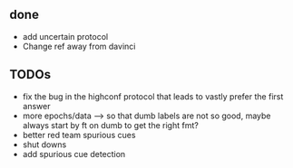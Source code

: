 

## done
- add uncertain protocol
- Change ref away from davinci
## TODOs
- fix the bug in the highconf protocol that leads to vastly prefer the first answer
- more epochs/data --> so that dumb labels are not so good, maybe always start by ft on dumb to get the right fmt?
- better red team spurious cues
- shut downs
- add spurious cue detection